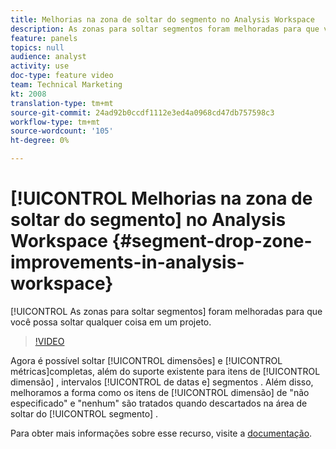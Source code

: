 ```yaml
---
title: Melhorias na zona de soltar do segmento no Analysis Workspace
description: As zonas para soltar segmentos foram melhoradas para que você possa soltar qualquer coisa em qualquer lugar em um projeto.
feature: panels
topics: null
audience: analyst
activity: use
doc-type: feature video
team: Technical Marketing
kt: 2008
translation-type: tm+mt
source-git-commit: 24ad92b0ccdf1112e3ed4a0968cd47db757598c3
workflow-type: tm+mt
source-wordcount: '105'
ht-degree: 0%

---
```



# [!UICONTROL Melhorias na zona de soltar do segmento] no Analysis Workspace {#segment-drop-zone-improvements-in-analysis-workspace}

[!UICONTROL As zonas para soltar segmentos] foram melhoradas para que você possa soltar qualquer coisa em um projeto.

>[!VIDEO](https://video.tv.adobe.com/v/24036/?quality=12)

Agora é possível soltar [!UICONTROL dimensões] e [!UICONTROL métricas]completas, além do suporte existente para itens de [!UICONTROL dimensão] , intervalos [!UICONTROL de datas e] segmentos . Além disso, melhoramos a forma como os itens de [!UICONTROL dimensão] de &quot;não especificado&quot; e &quot;nenhum&quot; são tratados quando descartados na área de soltar do [!UICONTROL segmento] .

Para obter mais informações sobre esse recurso, visite a [documentação](https://marketing.adobe.com/resources/help/en_US/analytics/analysis-workspace/t_freeform-project-segment.html).
